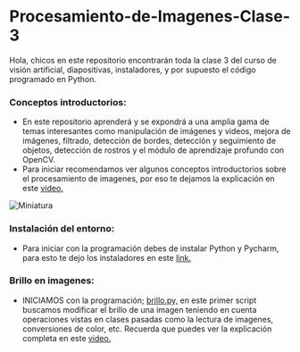 # Procesamiento-de-Imagenes-Clase-3
Hola, chicos en este repositorio encontrarán toda la clase 3 del curso de visión artificial, diapositivas, instaladores, y por supuesto el código programado en Python.

### Conceptos introductorios:
- En este repositorio aprenderá y se expondrá a una amplia gama de temas interesantes como manipulación de imágenes y videos, mejora de imágenes, filtrado, detección de bordes, detección y seguimiento de objetos, detección de rostros y el módulo de aprendizaje profundo con OpenCV.
- Para iniciar recomendamos ver algunos conceptos introductorios sobre el procesamiento de imagenes, por eso te dejamos la explicación en este [video.](https://youtu.be/mLNB5bJZVHA)

![Miniatura](https://user-images.githubusercontent.com/85022752/221599221-9ba52349-d045-4cf1-8371-d1a45f3ec67c.jpg)

### Instalación del entorno:
- Para iniciar con la programación debes de instalar Python y Pycharm, para esto te dejo los instaladores en este [link.](https://drive.google.com/drive/folders/1QY4yvfdcG3BObTwtHJSdWfW-vPyKMiNS?usp=share_link)

### Brillo en imagenes:
- INICIAMOS con la programación; [brillo.py,](https://github.com/AprendeIngenia/Transformacion-y-Anotacion-de-Imagenes-Clase-2/blob/a270e95542e8bf5eee2fd74cf02124ab31239ce5/recorte.py) en este primer script buscamos modificar el brillo de una imagen teniendo en cuenta operaciones vistas en clases pasadas como la lectura de imagenes, conversiones de color, etc. Recuerda que puedes ver la explicación completa en este [video.](https://youtu.be/mLNB5bJZVHA)



